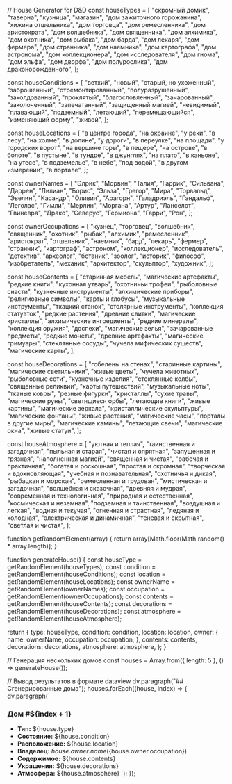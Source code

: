 // House Generator for D&D
const houseTypes = [
  "скромный домик",
  "таверна",
  "кузница",
  "магазин",
  "дом зажиточного горожанина",
  "хижина отшельника",
  "дом торговца",
  "дом ремесленника",
  "дом аристократа",
  "дом волшебника",
  "дом священника",
  "дом алхимика",
  "дом охотника",
  "дом рыбака",
  "дом барда",
  "дом лекаря",
  "дом фермера",
  "дом странника",
  "дом наемника",
  "дом картографа",
  "дом астронома",
  "дом коллекционера",
  "дом исследователя",
  "дом гнома",
  "дом эльфа",
  "дом дворфа",
  "дом полурослика",
  "дом драконорожденного",
];

const houseConditions = [
  "ветхий",
  "новый",
  "старый, но ухоженный",
  "заброшенный",
  "отремонтированный",
  "полуразрушенный",
  "заколдованный",
  "проклятый",
  "благословленный",
  "зачарованный",
  "заколоченный",
  "запечатанный",
  "защищенный магией",
  "невидимый",
  "плавающий",
  "подземный",
  "летающий",
  "перемещающийся",
  "изменяющий форму",
  "живой",
];

const houseLocations = [
  "в центре города",
  "на окраине",
  "у реки",
  "в лесу",
  "на холме",
  "в долине",
  "у дороги",
  "в переулке",
  "на площади",
  "у городских ворот",
  "на вершине горы",
  "в пещере",
  "на острове",
  "в болоте",
  "в пустыне",
  "в тундре",
  "в джунглях",
  "на плато",
  "в каньоне",
  "на утесе",
  "в подземелье",
  "в небе",
  "под водой",
  "в другом измерении",
  "в портале",
];

const ownerNames = [
  "Элрик",
  "Морвин",
  "Талия",
  "Гаррик",
  "Сильвана",
  "Даррен",
  "Лилиан",
  "Борис",
  "Эльза",
  "Грегор",
  "Мира",
  "Торвальд",
  "Эвелин",
  "Касандр",
  "Оливия",
  "Арагорн",
  "Галадриэль",
  "Гэндальф",
  "Леголас",
  "Гимли",
  "Мерлин",
  "Моргана",
  "Артур",
  "Ланселот",
  "Гвиневра",
  "Драко",
  "Северус",
  "Гермиона",
  "Гарри",
  "Рон",
];

const ownerOccupations = [
  "кузнец",
  "торговец",
  "волшебник",
  "священник",
  "охотник",
  "рыбак",
  "алхимик",
  "ремесленник",
  "аристократ",
  "отшельник",
  "наемник",
  "бард",
  "лекарь",
  "фермер",
  "странник",
  "картограф",
  "астроном",
  "коллекционер",
  "исследователь",
  "детектив",
  "археолог",
  "ботаник",
  "зоолог",
  "историк",
  "философ",
  "изобретатель",
  "механик",
  "архитектор",
  "скульптор",
  "художник",
];

const houseContents = [
  "старинная мебель",
  "магические артефакты",
  "редкие книги",
  "кухонная утварь",
  "охотничьи трофеи",
  "рыболовные снасти",
  "кузнечные инструменты",
  "алхимические приборы",
  "религиозные символы",
  "карты и глобусы",
  "музыкальные инструменты",
  "ткацкий станок",
  "столярные инструменты",
  "коллекция статуэток",
  "редкие растения",
  "древние свитки",
  "магические кристаллы",
  "алхимические ингредиенты",
  "редкие минералы",
  "коллекция оружия",
  "доспехи",
  "магические зелья",
  "зачарованные предметы",
  "редкие монеты",
  "древние артефакты",
  "магические гримуары",
  "стеклянные сосуды",
  "чучела мифических существ",
  "магические карты",
];

const houseDecorations = [
  "гобелены на стенах",
  "старинные картины",
  "магические светильники",
  "живые цветы",
  "чучела животных",
  "рыболовные сети",
  "кузнечные изделия",
  "стеклянные колбы",
  "священные реликвии",
  "карты путешествий",
  "музыкальные ноты",
  "тканые ковры",
  "резные фигурки",
  "кристаллы",
  "сухие травы",
  "магические руны",
  "светящиеся орбы",
  "летающие книги",
  "живые картины",
  "магические зеркала",
  "кристаллические скульптуры",
  "магические фонтаны",
  "живые растения",
  "магические часы",
  "порталы в другие миры",
  "магические камины",
  "летающие свечи",
  "магические окна",
  "живые статуи",
];

const houseAtmosphere = [
  "уютная и теплая",
  "таинственная и загадочная",
  "пыльная и старая",
  "чистая и опрятная",
  "запущенная и грязная",
  "наполненная магией",
  "священная и чистая",
  "рабочая и практичная",
  "богатая и роскошная",
  "простая и скромная",
  "творческая и вдохновляющая",
  "учебная и познавательная",
  "охотничья и дикая",
  "рыбацкая и морская",
  "ремесленная и трудовая",
  "мистическая и загадочная",
  "волшебная и сказочная",
  "древняя и мудрая",
  "современная и технологичная",
  "природная и естественная",
  "космическая и неземная",
  "подземная и таинственная",
  "воздушная и легкая",
  "водная и текучая",
  "огненная и страстная",
  "ледяная и холодная",
  "электрическая и динамичная",
  "теневая и скрытная",
  "светлая и чистая",
];

function getRandomElement(array) {
  return array[Math.floor(Math.random() * array.length)];
}

function generateHouse() {
  const houseType = getRandomElement(houseTypes);
  const condition = getRandomElement(houseConditions);
  const location = getRandomElement(houseLocations);
  const ownerName = getRandomElement(ownerNames);
  const occupation = getRandomElement(ownerOccupations);
  const contents = getRandomElement(houseContents);
  const decorations = getRandomElement(houseDecorations);
  const atmosphere = getRandomElement(houseAtmosphere);

  return {
    type: houseType,
    condition: condition,
    location: location,
    owner: {
      name: ownerName,
      occupation: occupation,
    },
    contents: contents,
    decorations: decorations,
    atmosphere: atmosphere,
  };
}

// Генерация нескольких домов
const houses = Array.from({ length: 5 }, () => generateHouse());

// Вывод результатов в формате dataview
dv.paragraph("## Сгенерированные дома");
houses.forEach((house, index) => {
  dv.paragraph(`
### Дом #${index + 1}
- **Тип:** ${house.type}
- **Состояние:** ${house.condition}
- **Расположение:** ${house.location}
- **Владелец:** ${house.owner.name} (${house.owner.occupation})
- **Содержимое:** ${house.contents}
- **Украшения:** ${house.decorations}
- **Атмосфера:** ${house.atmosphere}
    `);
});
